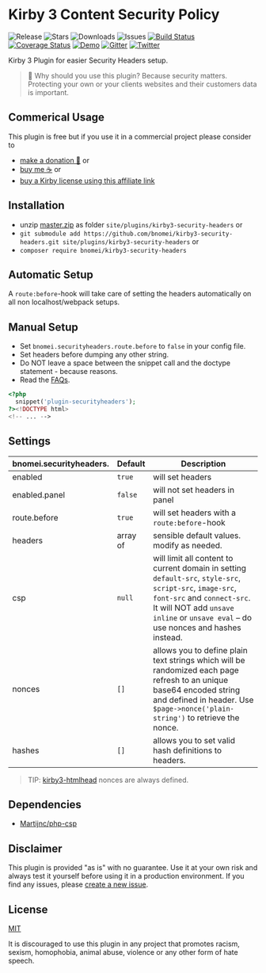 # Kirby 3 Content Security Policy

![Release](https://flat.badgen.net/packagist/v/bnomei/kirby3-security-headers?color=ae81ff)
![Stars](https://flat.badgen.net/packagist/ghs/bnomei/kirby3-security-headers?color=272822)
![Downloads](https://flat.badgen.net/packagist/dt/bnomei/kirby3-security-headers?color=272822)
![Issues](https://flat.badgen.net/packagist/ghi/bnomei/kirby3-security-headers?color=e6db74)
[![Build Status](https://flat.badgen.net/travis/bnomei/kirby3-security-headers)](https://travis-ci.com/bnomei/kirby3-security-headers)
[![Coverage Status](https://flat.badgen.net/coveralls/c/github/bnomei/kirby3-security-headers)](https://coveralls.io/github/bnomei/kirby3-security-headers) 
[![Demo](https://flat.badgen.net/badge/website/examples?color=f92672)](https://kirby3-plugins.bnomei.com/autoid) 
[![Gitter](https://flat.badgen.net/badge/gitter/chat?color=982ab3)](https://gitter.im/bnomei-kirby-3-plugins/community) 
[![Twitter](https://flat.badgen.net/badge/twitter/bnomei?color=66d9ef)](https://twitter.com/bnomei)

Kirby 3 Plugin for easier Security Headers setup.

> 🔐 Why should you use this plugin? Because security matters. Protecting your own or your clients websites and their customers data is important.

## Commerical Usage

This plugin is free but if you use it in a commercial project please consider to 
- [make a donation 🍻](https://www.paypal.me/bnomei/2.5) or
- [buy me ☕](https://buymeacoff.ee/bnomei) or
- [buy a Kirby license using this affiliate link](https://a.paddle.com/v2/click/1129/35731?link=1170)

## Installation

- unzip [master.zip](https://github.com/bnomei/kirby3-security-headers/archive/master.zip) as folder `site/plugins/kirby3-security-headers` or
- `git submodule add https://github.com/bnomei/kirby3-security-headers.git site/plugins/kirby3-security-headers` or
- `composer require bnomei/kirby3-security-headers`

## Automatic Setup

A `route:before`-hook will take care of setting the headers automatically on all non localhost/webpack setups.

## Manual Setup

- Set `bnomei.securityheaders.route.before` to `false` in your config file.
- Set headers before dumping any other string.
- Do NOT leave a space between the snippet call and the doctype statement - because reasons.
- Read the [FAQs](https://github.com/bnomei/kirby3-security-headers/issues?q=is%3Aissue+is%3Aopen+label%3AFAQ).

```php
<?php
  snippet('plugin-securityheaders');
?><!DOCTYPE html>
<!-- ... -->
```

## Settings

| bnomei.securityheaders.   | Default        | Description               |            
|---------------------------|----------------|---------------------------|
| enabled | `true` | will set headers |
| enabled.panel | `false` | will not set headers in panel |
| route.before | `true` | will set headers with a `route:before`-hook |
| headers | array of  |sensible default values. modify as needed. |
| csp | `null` | will limit all content to current domain in setting `default-src`, `style-src`, `script-src`, `image-src`, `font-src` and `connect-src`. It will NOT add `unsave inline` or `unsave eval` – do use nonces and hashes instead. |
| nonces | `[]` | allows you to define plain text strings which will be randomized each page refresh to an unique base64 encoded string and defined in header. Use `$page->nonce('plain-string')` to retrieve the nonce. |
| hashes | `[]` | allows you to set valid hash definitions to headers. |

> TIP: [kirby3-htmlhead](https://github.com/bnomei/kirby3-htmlhead) nonces are always defined.

## Dependencies
 
 - [Martijnc/php-csp](https://github.com/Martijnc/php-csp)

## Disclaimer

This plugin is provided "as is" with no guarantee. Use it at your own risk and always test it yourself before using it in a production environment. If you find any issues, please [create a new issue](https://github.com/bnomei/kirby3-security-headers/issues/new).

## License

[MIT](https://opensource.org/licenses/MIT)

It is discouraged to use this plugin in any project that promotes racism, sexism, homophobia, animal abuse, violence or any other form of hate speech.

